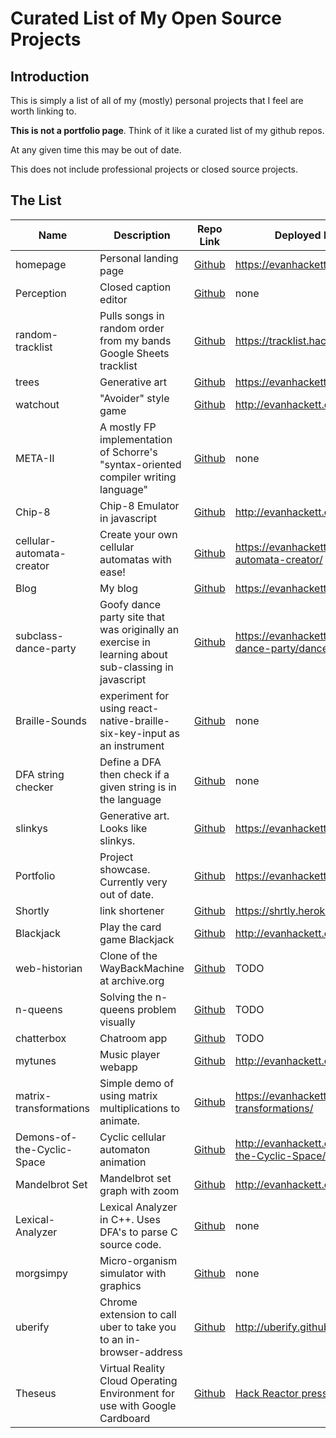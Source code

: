 
# Curated List of My Open Source Projects

## Introduction

This is simply a list of all of my (mostly) personal projects that I feel are worth linking to. 

**This is not a portfolio page**. Think of it like a curated list of my github repos.

At any given time this may be out of date.

This does not include professional projects or closed source projects.

## The List

| Name | Description | Repo Link | Deployed Link (if any) |
|--|--|--|--
| homepage | Personal landing page | [Github](https://github.com/evanhackett/evanhackett.github.io) | https://evanhackett.com |
|Perception|Closed caption editor|[Github](https://github.com/capstone-team-a/Perception)|none|
|random-tracklist|Pulls songs in random order from my bands Google Sheets tracklist|[Github](https://github.com/evanhackett/random-tracklist)|https://tracklist.hackett.software|
|trees|Generative art|[Github](https://github.com/evanhackett/trees)|https://evanhackett.com/trees/|
|watchout|"Avoider" style game|[Github](https://github.com/evanhackett/watchout)|http://evanhackett.com/watchout/|
|META-II|A mostly FP implementation of Schorre's "syntax-oriented compiler writing language"|[Github](https://github.com/evanhackett/META-II)|none|
|Chip-8|Chip-8 Emulator in javascript|[Github](https://github.com/evanhackett/chip8)|http://evanhackett.com/chip8/|
|cellular-automata-creator|Create your own cellular automatas with ease!|[Github](https://github.com/evanhackett/cellular-automata-creator)|https://evanhackett.com/cellular-automata-creator/|
|Blog|My blog|[Github](https://github.com/evanhackett/blog)|https://evanhackett.com/blog|
|subclass-dance-party|Goofy dance party site that was originally an exercise in learning about sub-classing in javascript|[Github](https://github.com/evanhackett/subclass-dance-party)|https://evanhackett.com/subclass-dance-party/dancefloor.html|
|Braille-Sounds|experiment for using react-native-braille-six-key-input as an instrument|[Github](https://github.com/evanhackett/Braille-Sounds)|none|
|DFA string checker|Define a DFA then check if a given string is in the language|[Github](https://github.com/evanhackett/CS311/blob/master/DFA.sml)|none|
|slinkys|Generative art. Looks like slinkys.|[Github](https://github.com/evanhackett/slinkys)|https://evanhackett.com/slinkys/|
|Portfolio|Project showcase. Currently very out of date.|[Github](https://github.com/evanhackett/portfolio)|https://evanhackett.com/portfolio/|
|Shortly|link shortener|[Github](https://github.com/evanhackett/shortly-deploy)|https://shrtly.herokuapp.com/|
|Blackjack|Play the card game Blackjack|[Github](https://github.com/evanhackett/blackjack)|http://evanhackett.com/blackjack/|
|web-historian|Clone of the WayBackMachine at archive.org|[Github](https://github.com/evanhackett/web-historian)|TODO|
|n-queens|Solving the n-queens problem visually|[Github](https://github.com/evanhackett/n-queens)|TODO|
|chatterbox|Chatroom app|[Github](https://github.com/evanhackett/chatterbox-server)|TODO|
|mytunes|Music player webapp|[Github](https://github.com/evanhackett/mytunes)|http://evanhackett.com/mytunes/|
|matrix-transformations|Simple demo of using matrix multiplications to animate.|[Github](https://github.com/evanhackett/matrix-transformations)|https://evanhackett.com/matrix-transformations/|
|Demons-of-the-Cyclic-Space|Cyclic cellular automaton animation|[Github](https://github.com/evanhackett/Demons-of-the-Cyclic-Space)|http://evanhackett.com/Demons-of-the-Cyclic-Space/|
|Mandelbrot Set|Mandelbrot set graph with zoom|[Github](https://github.com/evanhackett/MandelbrotSet)|http://evanhackett.com/MandelbrotSet/|
|Lexical-Analyzer|Lexical Analyzer in C++. Uses DFA's to parse C source code.|[Github](https://github.com/evanhackett/Lexical-Analyzer)|none|
|morgsimpy|Micro-organism simulator with graphics|[Github](https://github.com/evanhackett/morgsimpy)|none|
|uberify|Chrome extension to call uber to take you to an in-browser-address|[Github](https://github.com/uberify/uberify)|http://uberify.github.io/uberify/|
| Theseus | Virtual Reality Cloud Operating Environment for use with Google Cardboard | [Github](https://github.com/GloryAndCode/Theseus) | [Hack Reactor press on Theseus](https://www.hackreactor.com/blog/virtual-reality-platform-built-by-remote-students-opens-possibilities-for-vr-developers) |
